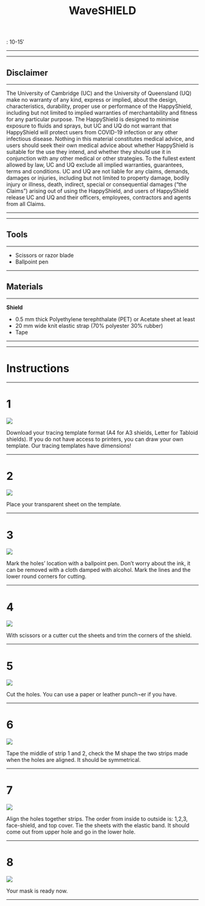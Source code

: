 ﻿---
layout: page
title: WaveSHIELD
tagline: &nbsp <span class="instructionsTaglineEmojiLinks"> <a href = "https://github.com/HappyShield/HappyShield/tree/master/Templates/Waveshield" ><i class="em em-triangular_ruler" aria-role="presentation" aria-label="TRIANGULAR RULER"></i></a></span>
permalink: /wave-shield/en/
---

<i class="em em-timer_clock" aria-role="presentation" aria-label=""></i>: 10-15′

---

---

## Disclaimer

---

The University of Cambridge (UC) and the University of Queensland (UQ) make no warranty of any kind, express or implied, about the design, characteristics, durability, proper use or performance of the HappyShield, including but not limited to implied warranties of merchantability and fitness for any particular purpose. The HappyShield is designed to minimise exposure to fluids and sprays, but UC and UQ do not warrant that HappyShield will protect users from COVID-19 infection or any other infectious disease. Nothing in this material constitutes medical advice, and users should seek their own medical advice about whether HappyShield is suitable for the use they intend, and whether they should use it in conjunction with any other medical or other strategies. To the fullest extent allowed by law, UC and UQ exclude all implied warranties, guarantees, terms and conditions. UC and UQ are not liable for any claims, demands, damages or injuries, including but not limited to property damage, bodily injury or illness, death, indirect, special or consequential damages (“the Claims”) arising out of using the HappyShield, and users of HappyShield release UC and UQ and their officers, employees, contractors and agents from all Claims.

---

--- 

## Tools

---

* Scissors or razor blade
* Ballpoint pen

---

## Materials

---

**Shield**

* 0.5 mm thick Polyethylene terephthalate (PET) or Acetate sheet at least 
* 20 mm wide knit elastic strap (70% polyester 30% rubber)
* Tape

---

---

# Instructions

---

# 1 

![](./Assets/Output/Steps/01.jpg)

Download your tracing template format (A4 for A3 shields, Letter for Tabloid shields). If you do not have access to printers, you can draw your own template. Our tracing templates have dimensions!

---

# 2

![](./Assets/Output/Steps/02.jpg)

Place your transparent sheet on the template. 

---

# 3

![](./Assets/Output/Steps/03.jpg)

Mark the holes’ location with a ballpoint pen. Don’t worry about the ink, it can be removed with a cloth damped with alcohol. Mark the lines and the lower round corners for cutting. 

---

# 4

![](./Assets/Output/Steps/04.jpg)

With scissors or a cutter cut the sheets and trim the corners of the shield.

---


# 5

![](./Assets/Output/Steps/05.jpg)

Cut the holes. You can use a paper or leather punch¬er if you have.

---

# 6

![](./Assets/Output/Steps/06.jpg)

Tape the middle of strip 1 and 2, check the M shape the two strips made when the holes are aligned. It should be symmetrical.

---

# 7

![](./Assets/Output/Steps/07.jpg)

Align the holes together strips. The order from inside to outside is: 1,2,3, face-shield, and top cover. Tie the sheets with the elastic band. It should come out from upper hole and go in the lower hole.

---

# 8

![](./Assets/Output/Steps/08.jpg)

Your mask is ready now.

---



